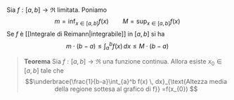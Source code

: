Sia $f:[a,b]\to\Re$ limitata.
Poniamo
$$m=\inf_{x\in[a,b]}f(x)\qquad M=\sup_{x\in[a,b]}f(x)$$
Se $f$ è [[Integrale di Reimann|integrabile]] in $[a,b]$ si ha
$$m\cdot(b-a)\le\int_{a}^b f(x) \, dx\le M\cdot(b-a) $$
>**Teorema**
>Sia $f:[a,b]\to\Re$ una funzione continua.
>Allora esiste $x_{0}\in[a,b]$ tale che
>$$\underbrace{\frac{1}{b-a}\int_{a}^b f(x) \, dx}_{\text{Altezza media della regione sottesa al grafico di f}} =f(x_{0}) $$
